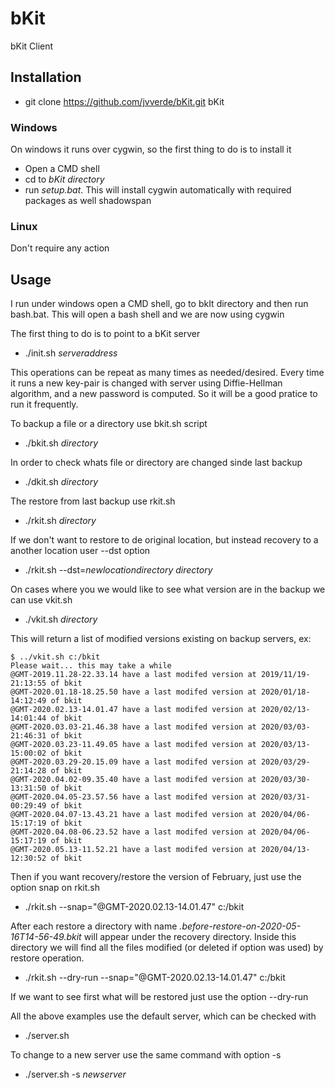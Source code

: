 # bKit
bKit Client

## Installation
- git clone https://github.com/jvverde/bKit.git bKit

### Windows
On windows it runs over cygwin, so the first thing to do is to install it
- Open a CMD shell 
- cd to *bKit directory*
- run *setup.bat*. This will install cygwin automatically with required packages as well shadowspan

### Linux
  Don't require any action

## Usage
I run under windows open a CMD shell, go to bkIt directory and then run bash.bat.
This will open a bash shell and we are now using cygwin

The first thing to do is to point to a bKit server
- ./init.sh *serveraddress*

This operations can be repeat as many times as needed/desired. Every time it runs a new key-pair is changed with server using Diffie-Hellman algorithm, and a new password is computed. So it will be a good pratice to run it frequently.

To backup a file or a directory use bkit.sh script
- ./bkit.sh *directory*

In order to check whats file or directory are changed sinde last backup
- ./dkit.sh *directory*

The restore from last backup use rkit.sh
- ./rkit.sh *directory*

If we don't want to restore to de original location, but instead recovery to a another location user --dst option 
- ./rkit.sh --dst=*newlocationdirectory* *directory*

On cases where you we would like to see what version are in the backup we can use vkit.sh
- ./vkit.sh *directory*

This will return a list of modified versions existing on backup servers, ex:

  ```
  $ ../vkit.sh c:/bkit
  Please wait... this may take a while
  @GMT-2019.11.28-22.33.14 have a last modifed version at 2019/11/19-21:13:55 of bkit
  @GMT-2020.01.18-18.25.50 have a last modifed version at 2020/01/18-14:12:49 of bkit
  @GMT-2020.02.13-14.01.47 have a last modifed version at 2020/02/13-14:01:44 of bkit
  @GMT-2020.03.03-21.46.38 have a last modifed version at 2020/03/03-21:46:31 of bkit
  @GMT-2020.03.23-11.49.05 have a last modifed version at 2020/03/13-15:00:02 of bkit
  @GMT-2020.03.29-20.15.09 have a last modifed version at 2020/03/29-21:14:28 of bkit
  @GMT-2020.04.02-09.35.40 have a last modifed version at 2020/03/30-13:31:50 of bkit
  @GMT-2020.04.05-23.57.56 have a last modifed version at 2020/03/31-00:29:49 of bkit
  @GMT-2020.04.07-13.43.21 have a last modifed version at 2020/04/06-15:17:19 of bkit
  @GMT-2020.04.08-06.23.52 have a last modifed version at 2020/04/06-15:17:19 of bkit
  @GMT-2020.05.13-11.52.21 have a last modifed version at 2020/04/13-12:30:52 of bkit
```

Then if you want recovery/restore the version of February, just use the option snap on rkit.sh
- ./rkit.sh --snap="@GMT-2020.02.13-14.01.47" c:/bkit

After each restore a directory with name *.before-restore-on-2020-05-16T14-56-49.bkit* will appear under the recovery directory. Inside this directory we will find all the files modified (or deleted if option was used) by restore operation.

- ./rkit.sh --dry-run --snap="@GMT-2020.02.13-14.01.47" c:/bkit

If we want to see first what will be restored just use the option --dry-run

All the above examples use the default server, which can be checked with
- ./server.sh

To change to a new server use the same command with option -s
- ./server.sh -s *newserver*